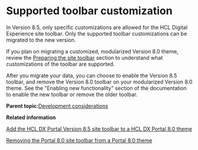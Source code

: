 # Supported toolbar customization

In Version 8.5, only specific customizations are allowed for the HCL Digital Experience site toolbar. Only the supported toolbar customizations can be migrated to the new version.

If you plan on migrating a customized, modularized Version 8.0 theme, review the [Preparing the site toolbar](../dev-theme/themeopt_themeshelf.md) section to understand what customizations of the toolbar are supported.

After you migrate your data, you can choose to enable the Version 8.5 toolbar, and remove the Version 8.0 toolbar on your modularized Version 8.0 theme. See the "Enabling new functionality" section of the documentation to enable the new toolbar or remove the older toolbar.

**Parent topic:**[Development considerations](../migrate/mig_plan_devconsiderations.md)

**Related information**  


[Add the HCL DX Portal Version 8.5 site toolbar to a HCL DX Portal 8.0 theme](../dev-theme/themeopt_cust_toolbar_theme_mig.md)

[Removing the Portal 8.0 site toolbar from a Portal 8.0 theme](../dev-theme/themeopt_cust_toolbar_remove.md)

